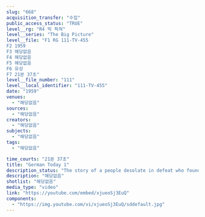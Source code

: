 ```yaml
---
slug: "668"
acquisition_transfer: "수집"
public_access_status: "TRUE"
level__rg: "R4 빅 픽쳐"
level__series: "The Big Picture"
level__file: "F1 RG 111-TV-455
F2 1959
F3 해당없음
F4 해당없음
F5 해당없음
F6 유성
F7 21분 37초"
level__file_number: "111"
level__local_identifier: "111-TV-455"
date: "1959"
venues: 
  - "해당없음"
sources: 
  - "해당없음"
creators: 
  - "해당없음"
subjects: 
  - "해당없음"
tags: 
  - "해당없음"

time_courts: "21분 37초"
title: "German Today 1"
description_status: "The story of a people desolate in defeat who found the way back with the help of the military force which defeated them."
description: "해당없음"
shotlist: "해당없음"
media_type: "video"
link: "https://youtube.com/embed/xjueoSj3EuQ"
components: 
  - "https://img.youtube.com/vi/xjueoSj3EuQ/sddefault.jpg"
---
```

